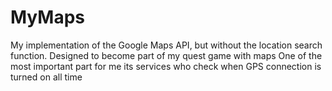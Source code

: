 # MyMaps

My implementation of the Google Maps API, but without the location search function.
Designed to become part of my quest game with maps
One of the most important part for me its services who check when GPS connection is turned on all time
